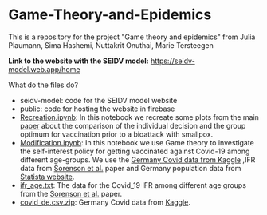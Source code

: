 # Game-Theory-and-Epidemics

This is a repository for the project "Game theory and epidemics" from Julia Plaumann, Sima Hashemi, Nuttakrit Onuthai, Marie Tersteegen

__Link to the website with the SEIDV model:__ https://seidv-model.web.app/home

What do the files do?

* seidv-model: code for the SEIDV model website
* public: code for hosting the website in firebase
* [Recreation.ipynb](https://github.com/liapla/Game-Theory-and-Epidemics/blob/main/Recreation.ipynb): In this notebook we recreate some plots from the main [paper](https://www.pnas.org/doi/full/10.1073/pnas.1731324100) about the comparison of the individual decision and the group optimum for vaccination prior to a bioattack with smallpox.
* [Modification.ipynb](https://github.com/liapla/Game-Theory-and-Epidemics/blob/main/Modification.ipynb): In this notebook we use Game theory to investigate the self-interest policy for getting vaccinated against Covid-19 among different age-groups. We use the [Germany Covid data from Kaggle](https://www.kaggle.com/datasets/headsortails/covid19-tracking-germany?resource=download&select=covid_de.csv) ,IFR data from [Sorenson et al.](https://www.thelancet.com/journals/lancet/article/PIIS0140-6736(21)02867-1/fulltext#seccestitle140) paper and Germany population data from [Statista website](https://de.statista.com/statistik/daten/studie/1365/umfrage/bevoelkerung-deutschlands-nach-altersgruppen/).
* [ifr_age.txt](https://github.com/liapla/Game-Theory-and-Epidemics/blob/main/ifr_age.txt): The data for the Covid_19 IFR among different age groups from the [Sorenson et al.](https://www.thelancet.com/journals/lancet/article/PIIS0140-6736(21)02867-1/fulltext#seccestitle140) paper.
* [covid_de.csv.zip](https://github.com/liapla/Game-Theory-and-Epidemics/blob/main/covid_de.csv.zip): Germany Covid data from [Kaggle](https://www.kaggle.com/datasets/headsortails/covid19-tracking-germany?resource=download&select=covid_de.csv).
